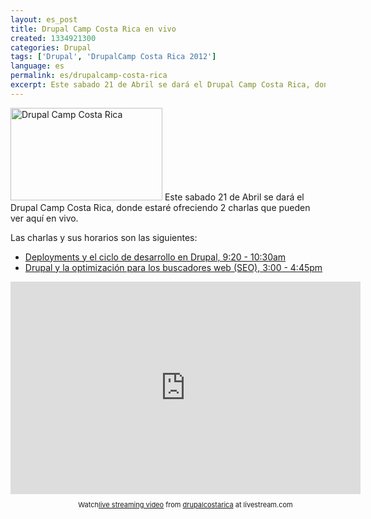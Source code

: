 ```yaml
---
layout: es_post
title: Drupal Camp Costa Rica en vivo
created: 1334921300
categories: Drupal
tags: ['Drupal', 'DrupalCamp Costa Rica 2012']
language: es
permalink: es/drupalcamp-costa-rica
excerpt: Este sabado 21 de Abril se dará el Drupal Camp Costa Rica, donde estaré ofreciendo 2 charlas que pueden ver aquí en vivo.
---
```

<img src="/sites/files/drupalcamp.png" width="243" height="148" alt="Drupal Camp Costa Rica" />
Este sabado 21 de Abril se dará el Drupal Camp Costa Rica, donde estaré ofreciendo 2 charlas que pueden ver aquí en vivo.

Las charlas y sus horarios son las siguientes:
<ul>
  <li><a href="http://drupalcr.org/en/sesiones/deployments-y-el-ciclo-de-desarrollo-en-drupal">Deployments y el ciclo de desarrollo en Drupal, 9:20 - 10:30am</a></li>
  <li><a href="http://drupalcr.org/en/sesiones/drupal-y-la-optimizaci%C3%B3n-para-los-buscadores-web-seo">Drupal y la optimización para los buscadores web (SEO), 3:00 - 4:45pm</a></li>
</ul>

<iframe width="560" height="340" src="http://cdn.livestream.com/embed/drupalcostarica?layout=4&amp;color=0x9de691&amp;autoPlay=false&amp;mute=false&amp;iconColorOver=0x57be46&amp;iconColor=0x459738&amp;allowchat=true&amp;height=340&amp;width=560" style="border:0;outline:0" frameborder="0" scrolling="no"></iframe>
<div style="font-size:11px;padding-top:10px;text-align:center;width:560px">Watch<a
href="http://www.livestream.com/?utm_source=lsplayer&amp;amp;utm_medium=embed&amp;amp;utm_campaign=footerlinks" title="live streaming video">live streaming video</a> 
from 
<a href="http://www.livestream.com/drupalcostarica?utm_source=lsplayer&amp;amp;utm_medium=embed&amp;amp;utm_campaign=footerlinks" title="Watch drupalcostarica at livestream.com">drupalcostarica</a> at livestream.com
</div>
